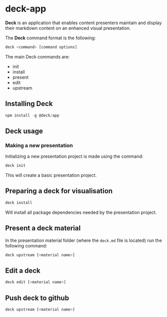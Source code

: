 # deck-app

**Deck** is an application that enables content presenters maintain and display their markdown content on an enhanced visual presentation.

The **Deck** command format is the following:

```sh
deck <command> [command options]
```

The main Deck commands are:

* init
* install
* present
* edit
* upstream

## Installing Deck

```javascript
npm install -g @deck/app
```

## Deck usage

### Making a new presentation

Initializing a new presentation project is made using the command:

```javascript
deck init
```

This will create a basic presentation project.

## Preparing a deck for visualisation

```javascript
deck install
```

Will install all package dependencies needed by the presentation project.

## Present a deck material

In the presentation material folder (where the `deck.md` file is located) run the following command:

```sh
deck upstream [<material name>]
```

## Edit a deck

```sh
deck edit [<material name>]
```

## Push deck to github

```sh
deck upstream [<material name>]
```
